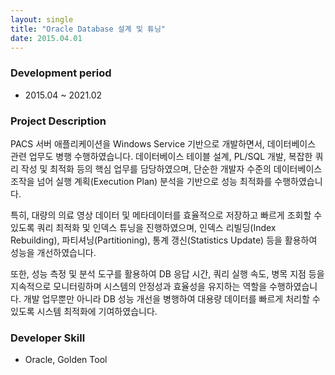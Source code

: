 ```yaml
---
layout: single
title: "Oracle Database 설계 및 튜닝"
date: 2015.04.01
---
```


### Development period

- 2015.04 ~ 2021.02

### Project Description

PACS 서버 애플리케이션을 Windows Service 기반으로 개발하면서, 데이터베이스 관련 업무도 병행 수행하였습니다. 데이터베이스 테이블 설계, PL/SQL 개발, 복잡한 쿼리 작성 및 최적화 등의 핵심 업무를 담당하였으며, 단순한 개발자 수준의 데이터베이스 조작을 넘어 실행 계획(Execution Plan) 분석을 기반으로 성능 최적화를 수행하였습니다.

특히, 대량의 의료 영상 데이터 및 메타데이터를 효율적으로 저장하고 빠르게 조회할 수 있도록 쿼리 최적화 및 인덱스 튜닝을 진행하였으며, 인덱스 리빌딩(Index Rebuilding), 파티셔닝(Partitioning), 통계 갱신(Statistics Update) 등을 활용하여 성능을 개선하였습니다.

또한, 성능 측정 및 분석 도구를 활용하여 DB 응답 시간, 쿼리 실행 속도, 병목 지점 등을 지속적으로 모니터링하며 시스템의 안정성과 효율성을 유지하는 역할을 수행하였습니다. 개발 업무뿐만 아니라 DB 성능 개선을 병행하여 대용량 데이터를 빠르게 처리할 수 있도록 시스템 최적화에 기여하였습니다.

### Developer Skill

- Oracle, Golden Tool
